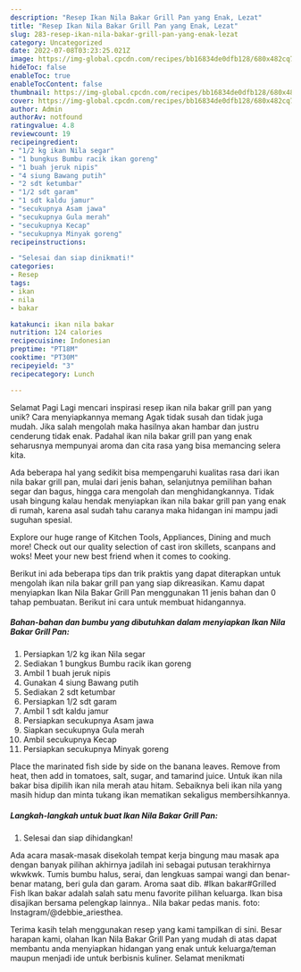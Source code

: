 ```yaml
---
description: "Resep Ikan Nila Bakar Grill Pan yang Enak, Lezat"
title: "Resep Ikan Nila Bakar Grill Pan yang Enak, Lezat"
slug: 283-resep-ikan-nila-bakar-grill-pan-yang-enak-lezat
category: Uncategorized
date: 2022-07-08T03:23:25.021Z
image: https://img-global.cpcdn.com/recipes/bb16834de0dfb128/680x482cq70/ikan-nila-bakar-grill-pan-foto-resep-utama.jpg
hideToc: false
enableToc: true
enableTocContent: false
thumbnail: https://img-global.cpcdn.com/recipes/bb16834de0dfb128/680x482cq70/ikan-nila-bakar-grill-pan-foto-resep-utama.jpg
cover: https://img-global.cpcdn.com/recipes/bb16834de0dfb128/680x482cq70/ikan-nila-bakar-grill-pan-foto-resep-utama.jpg
author: Admin
authorAv: notfound
ratingvalue: 4.8
reviewcount: 19
recipeingredient:
- "1/2 kg ikan Nila segar"
- "1 bungkus Bumbu racik ikan goreng"
- "1 buah jeruk nipis"
- "4 siung Bawang putih"
- "2 sdt ketumbar"
- "1/2 sdt garam"
- "1 sdt kaldu jamur"
- "secukupnya Asam jawa"
- "secukupnya Gula merah"
- "secukupnya Kecap"
- "secukupnya Minyak goreng"
recipeinstructions:

- "Selesai dan siap dinikmati!"
categories:
- Resep
tags:
- ikan
- nila
- bakar

katakunci: ikan nila bakar 
nutrition: 124 calories
recipecuisine: Indonesian
preptime: "PT18M"
cooktime: "PT30M"
recipeyield: "3"
recipecategory: Lunch

---
```



Selamat Pagi Lagi mencari inspirasi resep ikan nila bakar grill pan yang unik? Cara menyiapkannya memang Agak tidak susah dan tidak juga mudah. Jika salah mengolah maka hasilnya akan hambar dan justru cenderung tidak enak. Padahal ikan nila bakar grill pan yang enak seharusnya mempunyai aroma dan cita rasa yang bisa memancing selera kita.


Ada beberapa hal yang sedikit bisa mempengaruhi kualitas rasa dari ikan nila bakar grill pan, mulai dari jenis bahan, selanjutnya pemilihan bahan segar dan bagus, hingga cara mengolah dan menghidangkannya. Tidak usah bingung kalau hendak menyiapkan ikan nila bakar grill pan yang enak di rumah, karena asal sudah tahu caranya maka hidangan ini mampu jadi suguhan spesial.

Explore our huge range of Kitchen Tools, Appliances, Dining and much more! Check out our quality selection of cast iron skillets, scanpans and woks! Meet your new best friend when it comes to cooking.


Berikut ini ada beberapa tips dan trik praktis yang dapat diterapkan untuk mengolah ikan nila bakar grill pan yang siap dikreasikan. Kamu dapat menyiapkan Ikan Nila Bakar Grill Pan menggunakan 11 jenis bahan dan 0 tahap pembuatan. Berikut ini cara untuk membuat hidangannya.

<!--inarticleads1-->

##### Bahan-bahan dan bumbu yang dibutuhkan dalam menyiapkan Ikan Nila Bakar Grill Pan:

1. Persiapkan 1/2 kg ikan Nila segar
1. Sediakan 1 bungkus Bumbu racik ikan goreng
1. Ambil 1 buah jeruk nipis
1. Gunakan 4 siung Bawang putih
1. Sediakan 2 sdt ketumbar
1. Persiapkan 1/2 sdt garam
1. Ambil 1 sdt kaldu jamur
1. Persiapkan secukupnya Asam jawa
1. Siapkan secukupnya Gula merah
1. Ambil secukupnya Kecap
1. Persiapkan secukupnya Minyak goreng


Place the marinated fish side by side on the banana leaves. Remove from heat, then add in tomatoes, salt, sugar, and tamarind juice. Untuk ikan nila bakar bisa dipilih ikan nila merah atau hitam. Sebaiknya beli ikan nila yang masih hidup dan minta tukang ikan mematikan sekaligus membersihkannya. 

<!--inarticleads2-->

##### Langkah-langkah untuk buat Ikan Nila Bakar Grill Pan:


1. Selesai dan siap dihidangkan!

Ada acara masak-masak disekolah tempat kerja bingung mau masak apa dengan banyak pilihan akhirnya jadilah ini sebagai putusan terakhirnya wkwkwk. Tumis bumbu halus, serai, dan lengkuas sampai wangi dan benar-benar matang, beri gula dan garam. Aroma saat dib. #Ikan bakar#Grilled Fish Ikan bakar adalah salah satu menu favorite pilihan keluarga. Ikan bisa disajikan bersama pelengkap lainnya.. Nila bakar pedas manis. foto: Instagram/@debbie_ariesthea. 

Terima kasih telah menggunakan resep yang kami tampilkan di sini. Besar harapan kami, olahan Ikan Nila Bakar Grill Pan yang mudah di atas dapat membantu anda menyiapkan hidangan yang enak untuk keluarga/teman maupun menjadi ide untuk berbisnis kuliner. Selamat menikmati
